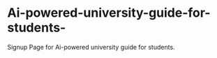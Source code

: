 # Ai-powered-university-guide-for-students-
Signup Page for Ai-powered university guide for students.
